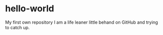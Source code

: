 # hello-world
My first own repository
I am a life leaner little behand on GitHub and trying to catch up.
